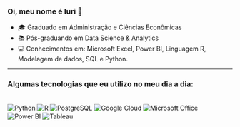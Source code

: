 ### Oi, meu nome é Iuri 👋

- 🎓 Graduado em Administração e Ciências Econômicas
- 📚 Pós-graduando em Data Science & Analytics
- 💻 Conhecimentos em: Microsoft Excel, Power BI, Linguagem R, Modelagem de dados, SQL e Python.

<hr>


### Algumas tecnologias que eu utilizo no meu dia a dia:

<div style="display: inline_block"><br>
  <img align="center" alt= "Python" src="https://img.shields.io/badge/Python-3776AB?style=for-the-badge&logo=python&logoColor=white"/>
  <img align="center" alt= "R" src="https://img.shields.io/badge/R-276DC3?style=for-the-badge&logo=r&logoColor=white"/>
  <img align="center" alt= "PostgreSQL" src="https://img.shields.io/badge/PostgreSQL-316192?style=for-the-badge&logo=postgresql&logoColor=white"/>  
    <img align="center" alt= "Google Cloud" src="https://img.shields.io/badge/Google_Cloud-4285F4?style=for-the-badge&logo=google-cloud&logoColor=white"/> 
    <img align="center" alt= "Microsoft Office" src="https://img.shields.io/badge/Microsoft_Office-D83B01?style=for-the-badge&logo=microsoft-office&logoColor=white"/> 
<img align="center" alt= "Power BI" src="https://img.shields.io/badge/PowerBI-F2C811?style=for-the-badge&logo=Power%20BI&logoColor=white"/> 
<img align="center" alt= "Tableau" src="https://img.shields.io/badge/Tableau-E97627?style=for-the-badge&logo=Tableau&logoColor=white"/> 
</div>

<!--
**iurialb/iurialb** is a ✨ _special_ ✨ repository because its `README.md` (this file) appears on your GitHub profile.

Here are some ideas to get you started:

- 🔭 I’m currently working on ...
- 🌱 I’m currently learning ...
- 👯 I’m looking to collaborate on ...
- 🤔 I’m looking for help with ...
- 💬 Ask me about ...
- 📫 How to reach me: ...
- 😄 Pronouns: ...
- ⚡ Fun fact: ...
-->
